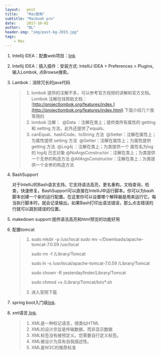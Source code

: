```yaml
---
layout:   post
title:    "Mac使用"
subtitle: "Macbook pro"
date:     2017-10-02
author:   "NL"
header-img: "img/post-bg-2015.jpg"
tags:
    - Mac
---
```


1. Intellij IDEA：配置web项目：[link](http://www.cnblogs.com/xuange306/p/7012341.html)

2. Intellij IDEA：插入插件：安装方式: IntelliJ IDEA > Preferences > Plugins, 输入Lombok, 点Browse搜索。

3. Lambok：消除冗长的java代码

   > 1.  lombok 提供的注解不多，可以参考官方视频的讲解和官方文档。
   >    ​    Lombok 注解在线帮助文档：[http://projectlombok.org/features/index.](http://projectlombok.org/features/index.html)    下面介绍几个我常用的 
   > 2. lombok 注解：
   >    ​        @Data   ：注解在类上；提供类所有属性的 getting 和 setting 方法，此外还提供了equals、
   > 3. canEqual、hashCode、toString 方法
   >    ​        @Setter：注解在属性上；为属性提供 setting 方法
   >    ​        @Getter：注解在属性上；为属性提供 getting 方法
   >    ​        @Log4j ：注解在类上；为类提供一个 属性名为log 的 log4j 日志对象
   >    ​        @NoArgsConstructor：注解在类上；为类提供一个无参的构造方法
   >    ​        @AllArgsConstructor：注解在类上；为类提供一个全参的构造方法

4. BashSupport

   对于IntelliJ的Bash语言支持。它支持语法高亮，更名重构，文档查询，检查，快速修复。BashSupport可以直接在IntelliJ中运行脚本。你可以为bash脚本创建一个新的运行配置。在这里你可以设置哪个解释器是用来运行它。每当执行脚本时，就会记录输出。如果Bash打印出语法错误，那么点击错误的行就可以跳到错误的位置。

5. makedown support:提供语法高亮和html预览的功能好用

6. 配置tomcat

   > 1. sudo mkdir -p /usr/local sudo mv ~/Downloads/apache-tomcat-7.0.59 /usr/local
   >
   >    sudo rm -f /Library/Tomcat
   >
   >    sudo ln -s /usr/local/apache-tomcat-7.0.59 /Library/Tomcat
   >
   >    sudo chown -R yesterdayfinder/Library/Tomcat
   >
   >    sudo chmod +x /Library/Tomcat/bin/*.sh
   >
   > 2. 进入官网下载

7. spring boot入门级[link](http://www.csdn.net/article/a/2016-05-12/15838098).

8. xml语言,[link](http://blog.jobbole.com/79252/).

   > 1. XML是一种标记语言，很类似HTML
   > 2. XML的设计宗旨是传输数据，而非显示数据
   > 3. XML标签没有被预定义。您需要自行定义标签。
   > 4. XML被设计为具有自我描述性。
   > 5. XML是W3C的推荐标准
